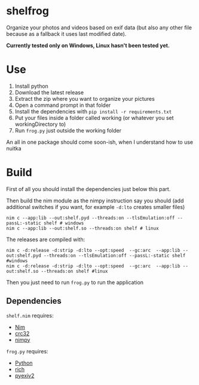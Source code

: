 
  

# shelfrog

Organize your photos and videos based on exif data (but also any other file because as a fallback it uses last modified date).

**Currently tested only on Windows, Linux hasn't been tested yet.**

# Use

1. Install python  
2. Download the latest release
3. Extract the zip where you want to organize your pictures
4. Open a command prompt in that folder
5. Install the dependencies with `pip install -r requirements.txt`
6. Put your files inside a folder called working (or whatever you set workingDirectory to) 
7. Run `frog.py` just outside the working folder

An all in one package should come soon-ish, when I understand how to use nuitka

# Build

First of all you should install the dependencies just below this part.

Then build the nim module as the nimpy instruction say you should (add additional switches if you want, for example `-d:lto` creates smaller files)
  
    nim c --app:lib --out:shelf.pyd --threads:on --tlsEmulation:off --passL:-static shelf # windows
    nim c --app:lib --out:shelf.so --threads:on shelf # linux

The releases are compiled with:

    nim c -d:release -d:strip -d:lto --opt:speed  --gc:arc  --app:lib --out:shelf.pyd --threads:on --tlsEmulation:off --passL:-static shelf #windows
    nim c -d:release -d:strip -d:lto --opt:speed  --gc:arc  --app:lib --out:shelf.so --threads:on shelf #linux
  
Then you just need to run `frog.py` to run the application

## Dependencies

`shelf.nim` requires:

 - [Nim](https://nim-lang.org/)
 - [crc32](https://github.com/juancarlospaco/nim-crc32)
 - [nimpy](https://github.com/yglukhov/nimpy)

`frog.py` requires:

 - [Python](https://www.python.org/)
 - [rich](https://github.com/Textualize/rich)
 - [pyexiv2](https://github.com/LeoHsiao1/pyexiv2)

